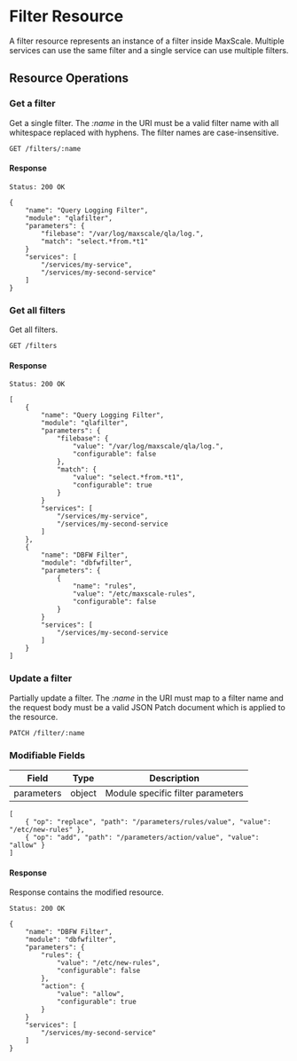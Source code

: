 # Filter Resource

A filter resource represents an instance of a filter inside MaxScale. Multiple
services can use the same filter and a single service can use multiple filters.

## Resource Operations

### Get a filter

Get a single filter. The _:name_ in the URI must be a valid filter name with all
whitespace replaced with hyphens. The filter names are case-insensitive.

```
GET /filters/:name
```

#### Response

```
Status: 200 OK

{
    "name": "Query Logging Filter",
    "module": "qlafilter",
    "parameters": {
        "filebase": "/var/log/maxscale/qla/log.",
        "match": "select.*from.*t1"
    }
    "services": [
        "/services/my-service",
        "/services/my-second-service"
    ]
}
```

### Get all filters

Get all filters.

```
GET /filters
```

#### Response

```
Status: 200 OK

[
    {
        "name": "Query Logging Filter",
        "module": "qlafilter",
        "parameters": {
            "filebase": {
                "value": "/var/log/maxscale/qla/log.",
                "configurable": false
            },
            "match": {
                "value": "select.*from.*t1",
                "configurable": true
            }
        }
        "services": [
            "/services/my-service",
            "/services/my-second-service
        ]
    },
    {
        "name": "DBFW Filter",
        "module": "dbfwfilter",
        "parameters": {
            {
                "name": "rules",
                "value": "/etc/maxscale-rules",
                "configurable": false
            }
        }
        "services": [
            "/services/my-second-service
        ]
    }
]
```

### Update a filter

Partially update a filter. The _:name_ in the URI must map to a filter name
and the request body must be a valid JSON Patch document which is applied to the
resource.

```
PATCH /filter/:name
```

### Modifiable Fields

|Field       |Type   |Description                      |
|------------|-------|---------------------------------|
|parameters  |object |Module specific filter parameters|

```
[
    { "op": "replace", "path": "/parameters/rules/value", "value": "/etc/new-rules" },
    { "op": "add", "path": "/parameters/action/value", "value": "allow" }
]
```

#### Response

Response contains the modified resource.

```
Status: 200 OK

{
    "name": "DBFW Filter",
    "module": "dbfwfilter",
    "parameters": {
        "rules": {
            "value": "/etc/new-rules",
            "configurable": false
        },
        "action": {
            "value": "allow",
            "configurable": true
        }
    }
    "services": [
        "/services/my-second-service"
    ]
}
```
